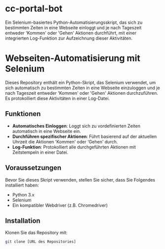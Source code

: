 # cc-portal-bot
Ein Selenium-basiertes Python-Automatisierungsskript, das sich zu bestimmten Zeiten in eine Webseite einloggt und je nach Tageszeit entweder 'Kommen' oder 'Gehen' Aktionen durchführt, mit einer integrierten Log-Funktion zur Aufzeichnung dieser Aktivitäten.

# Webseiten-Automatisierung mit Selenium

Dieses Repository enthält ein Python-Skript, das Selenium verwendet, um sich automatisch zu bestimmten Zeiten in eine Webseite einzuloggen und je nach Tageszeit entweder 'Kommen' oder 'Gehen' Aktionen durchzuführen. Es protokolliert diese Aktivitäten in einer Log-Datei.

## Funktionen

- **Automatisches Einloggen**: Loggt sich zu vordefinierten Zeiten automatisch in eine Webseite ein.
- **Durchführen spezifischer Aktionen**: Führt basierend auf der aktuellen Uhrzeit die Aktionen 'Kommen' oder 'Gehen' durch.
- **Log-Funktion**: Protokolliert alle durchgeführten Aktionen mit Zeitstempeln in einer Datei.

## Voraussetzungen

Bevor Sie dieses Skript verwenden, stellen Sie sicher, dass Sie Folgendes installiert haben:

- Python 3.x
- Selenium
- Ein kompatibler Webdriver (z.B. Chromedriver)

## Installation

Klonen Sie das Repository mit:

```bash
git clone [URL des Repositories]

